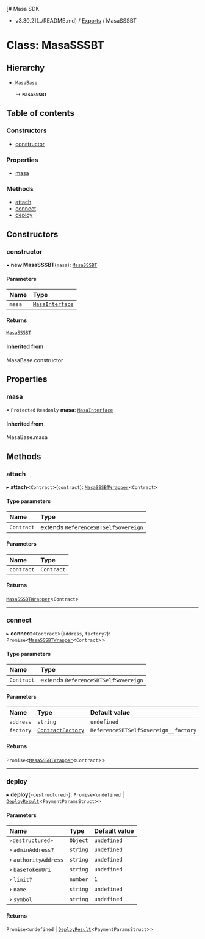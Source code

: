 [# Masa SDK
 - v3.30.2](../README.md) / [Exports](../modules.md) / MasaSSSBT

# Class: MasaSSSBT

## Hierarchy

- `MasaBase`

  ↳ **`MasaSSSBT`**

## Table of contents

### Constructors

- [constructor](MasaSSSBT.md#constructor)

### Properties

- [masa](MasaSSSBT.md#masa)

### Methods

- [attach](MasaSSSBT.md#attach)
- [connect](MasaSSSBT.md#connect)
- [deploy](MasaSSSBT.md#deploy)

## Constructors

### constructor

• **new MasaSSSBT**(`masa`): [`MasaSSSBT`](MasaSSSBT.md)

#### Parameters

| Name | Type |
| :------ | :------ |
| `masa` | [`MasaInterface`](../interfaces/MasaInterface.md) |

#### Returns

[`MasaSSSBT`](MasaSSSBT.md)

#### Inherited from

MasaBase.constructor

## Properties

### masa

• `Protected` `Readonly` **masa**: [`MasaInterface`](../interfaces/MasaInterface.md)

#### Inherited from

MasaBase.masa

## Methods

### attach

▸ **attach**\<`Contract`\>(`contract`): [`MasaSSSBTWrapper`](MasaSSSBTWrapper.md)\<`Contract`\>

#### Type parameters

| Name | Type |
| :------ | :------ |
| `Contract` | extends `ReferenceSBTSelfSovereign` |

#### Parameters

| Name | Type |
| :------ | :------ |
| `contract` | `Contract` |

#### Returns

[`MasaSSSBTWrapper`](MasaSSSBTWrapper.md)\<`Contract`\>

___

### connect

▸ **connect**\<`Contract`\>(`address`, `factory?`): `Promise`\<[`MasaSSSBTWrapper`](MasaSSSBTWrapper.md)\<`Contract`\>\>

#### Type parameters

| Name | Type |
| :------ | :------ |
| `Contract` | extends `ReferenceSBTSelfSovereign` |

#### Parameters

| Name | Type | Default value |
| :------ | :------ | :------ |
| `address` | `string` | `undefined` |
| `factory` | [`ContractFactory`](ContractFactory.md) | `ReferenceSBTSelfSovereign__factory` |

#### Returns

`Promise`\<[`MasaSSSBTWrapper`](MasaSSSBTWrapper.md)\<`Contract`\>\>

___

### deploy

▸ **deploy**(`«destructured»`): `Promise`\<`undefined` \| [`DeployResult`](../interfaces/DeployResult.md)\<`PaymentParamsStruct`\>\>

#### Parameters

| Name | Type | Default value |
| :------ | :------ | :------ |
| `«destructured»` | `Object` | `undefined` |
| › `adminAddress?` | `string` | `undefined` |
| › `authorityAddress` | `string` | `undefined` |
| › `baseTokenUri` | `string` | `undefined` |
| › `limit?` | `number` | `1` |
| › `name` | `string` | `undefined` |
| › `symbol` | `string` | `undefined` |

#### Returns

`Promise`\<`undefined` \| [`DeployResult`](../interfaces/DeployResult.md)\<`PaymentParamsStruct`\>\>
